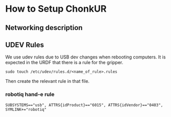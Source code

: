 # How to Setup ChonkUR 

## Networking description

## UDEV Rules

We use udev rules due to USB dev changes when rebooting computers. It is expected in the URDF that there is a rule for the gripper.

```
sudo touch /etc/udev/rules.d/<name_of_rule>.rules
```
Then create the relevant rule in that file.

### robotiq hand-e rule
```
SUBSYSTEMS=="usb", ATTRS{idProduct}=="6015", ATTRS{idVendor}=="0403", SYMLINK+="robotiq"
```
